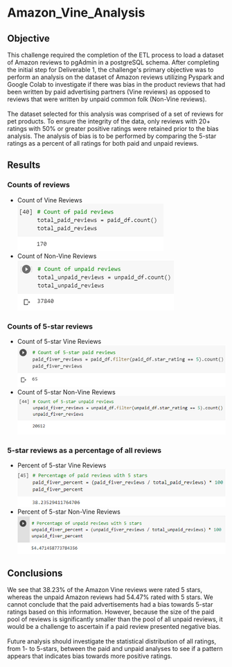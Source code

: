 # Amazon_Vine_Analysis
## Objective
This challenge required the completion of the ETL process to load a dataset of Amazon reviews to pgAdmin in a postgreSQL schema. After completing the initial step for Deliverable 1, the challenge's primary objective was to perform an analysis on the dataset of Amazon reviews utilizing Pyspark and Google Colab to investigate if there was bias in the product reviews that had been written by paid advertising partners (Vine reviews) as opposed to reviews that were written by unpaid common folk (Non-Vine reviews). <br><br>The dataset selected for this analysis was comprised of a set of reviews for pet products. To ensure the integrity of the data, only reviews with 20+ ratings with 50% or greater positive ratings were retained prior to the bias analysis. The analysis of bias is to be performed by comparing the 5-star ratings as a percent of all ratings for both paid and unpaid reviews. 

## Results
### Counts of reviews
- Count of Vine Reviews<br><kbd>![Vine Reviews Count](Resources/paid_reviews_count.png)<kbd>
- Count of Non-Vine Reviews<br><kbd>![Non-Vine Reviews Count](Resources/unpaid_reviews_count.png)<kbd>

### Counts of 5-star reviews
- Count of 5-star Vine Reviews<br><kbd>![5-star Vine Reviews Count](Resources/paid_5star_reviews_count.png)<kbd>
- Count of 5-star Non-Vine Reviews<br><kbd>![5-star Non-Vine Reviews Count](Resources/unpaid_5star_reviews_count.png)<kbd>

### 5-star reviews as a percentage of all reviews
- Percent of 5-star Vine Reviews<br><kbd>![5-star Vine Reviews Percentage](Resources/paid_5star_reviews_percentage.png)<kbd>
- Percent of 5-star Non-Vine Reviews<br><kbd>![5-star Non-Vine Reviews Percentage](Resources/unpaid_5star_reviews_percentage.png)<kbd>

## Conclusions
We see that 38.23% of the Amazon Vine reviews were rated 5 stars, whereas the unpaid Amazon reviews had 54.47% rated with 5 stars. We cannot conclude that the paid advertisements had a bias towards 5-star ratings based on this information. However, because the size of the paid pool of reviews is significantly smaller than the pool of all unpaid reviews, it would be a challenge to ascertain if a paid review presented negative bias. <br><br> Future analysis should investigate the statistical distribution of all ratings, from 1- to 5-stars, between the paid and unpaid analyses to see if a pattern appears that indicates bias towards more positive ratings.
